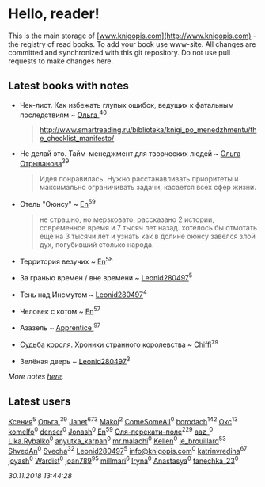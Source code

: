 # Hello, reader!
This is the main storage of [www.knigopis.com](http://www.knigopis.com) - the registry of read books.
To add your book use www-site. All changes are committed and synchronized with this git repository.
Do not use pull requests to make changes here.


## Latest books with notes
* Чек-лист. Как избежать глупых ошибок, ведущих к фатальным последствиям ~ [Ольга ](users/222/22240417-vkontakte)<sup>40</sup>
    > http://www.smartreading.ru/biblioteka/knigi_po_menedzhmentu/the_checklist_manifesto/

* Не делай это. Тайм-менеджмент для творческих людей ~ [Ольга Отрыванова](users/222/22240417-vkontakte)<sup>39</sup>
    > Идея понравилась. Нужно расстанавливать приоритеты и максимально ограничивать задачи, касается всех сфер жизни.

* Отель "Оюнсу" ~ [En](users/333/333646551-vkontakte)<sup>59</sup>
    > не страшно, но мерзковато. рассказано 2 истории, современное время и 7 тысяч лет назад. хотелось бы отмотать еще на 3 тысячи лет и узнать как в долине оюнсу завелся злой дух, погубивший столько народа.

* Территория везучих ~ [En](users/333/333646551-vkontakte)<sup>58</sup>

* За гранью времен / вне времени ~ [Leonid280497](users/684/684095007-yandex)<sup>5</sup>

* Тень над Инсмутом ~ [Leonid280497](users/684/684095007-yandex)<sup>4</sup>

* Человек с котом ~ [En](users/333/333646551-vkontakte)<sup>57</sup>

* Азазель ~ [Apprentice ](users/528/52821952-vkontakte)<sup>97</sup>

* Судьба короля. Хроники странного королевства ~ [Chiffi](users/105/105831994080785626680-google)<sup>79</sup>

* Зелёная дверь ~ [Leonid280497](users/684/684095007-yandex)<sup>3</sup>


_More notes [here](latest_books_with_notes.md)._


## Latest users
[Ксения](users/107/107312597267727612108-google)<sup>5</sup> 
[Ольга ](users/222/22240417-vkontakte)<sup>39</sup> 
[Janet](users/108/108113656204404967440-google)<sup>673</sup> 
[Makoi](users/166/166726857-vkontakte)<sup>2</sup> 
[ComeSomeAll](users/544/544940552621006-facebook)<sup>0</sup> 
[borodach](users/157/15706320-vkontakte)<sup>142</sup> 
[Окс](users/102/102536471289425216982-google)<sup>13</sup> 
[komelfo](users/112/112876960272897812283-google)<sup>0</sup> 
[denser](users/100/100392194383735458813-google)<sup>0</sup> 
[Jonash](users/105/105002693864893-facebook)<sup>0</sup> 
[En](users/333/333646551-vkontakte)<sup>59</sup> 
[Оля-перекати-поле](users/108/10848515355906827860-mailru)<sup>229</sup> 
[aaz_](users/102/102095378349287834268-google)<sup>0</sup> 
[Lika.Rybalko](users/578/578596810-yandex)<sup>0</sup> 
[anyutka_karpan](users/597/59793548-vkontakte)<sup>0</sup> 
[mr.malachi](users/266/266358429-vkontakte)<sup>0</sup> 
[Kellen](users/105/105810168027266329605-google)<sup>0</sup> 
[le_brouillard](users/133/13330781-vkontakte)<sup>53</sup> 
[ShvedAn](users/109/109363476104569140915-google)<sup>0</sup> 
[Svecha](users/118/118041836581529110049-google)<sup>32</sup> 
[Leonid280497](users/684/684095007-yandex)<sup>5</sup> 
[info@knigopis.com](users/113/1130000014309088-yandex)<sup>0</sup> 
[katrinvredina](users/233/2336755-vkontakte)<sup>67</sup> 
[joyash](users/208/2089677811258257-facebook)<sup>0</sup> 
[Wardist](users/141/1416601771804229-facebook)<sup>0</sup> 
[joan789](users/240/2401650-vkontakte)<sup>95</sup> 
[millmari](users/959/959623771092275-facebook)<sup>6</sup> 
[Iryna](users/102/10215916712927427-facebook)<sup>0</sup> 
[Anastasya](users/107/107465811742840830795-google)<sup>0</sup> 
[tanechka_23](users/820/8207458-vkontakte)<sup>0</sup> 


_30.11.2018 13:44:28_
